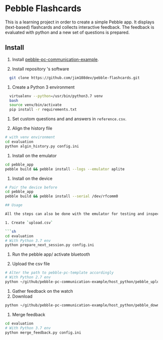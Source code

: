 # Pebble Flashcards

This is a learning project in order to create a simple Pebble app. It displays (text-based) flashcards and collects interactive feedback. The feedback is evaluated with python and a new set of questions is prepared.

## Install

1. Install [pebble-pc-communication-example](https://github.com/jim108dev/pebble-pc-communication-example).

1. Install repository 's software

  ```sh
    git clone https://github.com/jim108dev/pebble-flashcards.git
  ```

1. Create a Python 3 environment

  ```sh
    virtualenv --python=/usr/bin/python3.7 venv
    bash
    source venv/bin/activate
    pip install -r requirements.txt
  ```

1. Set custom questions and and answers in `reference.csv`.

1. Align the history file

  ```sh
  # with venv environment
  cd evaluation
  python algin_history.py config.ini
  ```
  
1. Install on the emulator

  ```sh
  cd pebble_app
  pebble build && pebble install --logs --emulator aplite
  ```

1. Install on the device

  ```sh
  # Pair the device before
  cd pebble_app
  pebble build && pebble install --serial /dev/rfcomm0

## Usage

All the steps can also be done with the emulator for testing and inspect debug messages. Just use `config_emu.ini`.

1. Create `upload.csv`

  ```sh
  cd evaluation
  # With Python 3.7 env
  python prepare_next_session.py config.ini
  ```

1. Run the pebble app/ activate bluetooth
  
1. Upload the csv file

  ```sh
  # Alter the path to pebble-pc-template accordingly
  # With Python 2.7 env
  python ~/github/pebble-pc-communication-example/host_python/pebble_upload.py config_watch.ini
  ```

1. Gather feedback on the watch
1. Download

  ```sh
  python ~/github/pebble-pc-communication-example/host_python/pebble_download.py config_watch.ini
  ```

1. Merge feedback

  ```sh
  cd evaluation
  # With Python 3.7 env
  python merge_feedback.py config.ini
  ```
